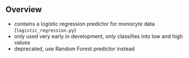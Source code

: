 ## Overview

- contains a logistic regression predictor for monocyte data (`logistic_regression.py`)
- only used very early in development, only classifies into low and high values
- deprecated, use Random Forest predictor instead
